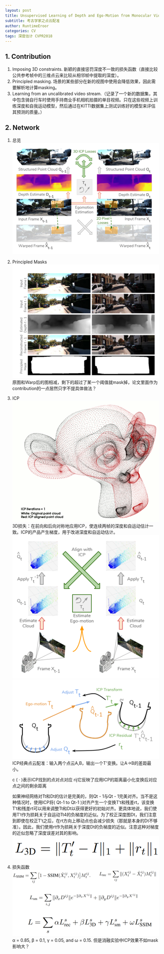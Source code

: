 ```yaml
---
layout: post
title: Unsupervised Learning of Depth and Ego-Motion from Monocular Video Using 3D Geometric Constraints
subtitle: 考古学家之点云配准
author: RuntimeEroor
categories: CV
tags: 深度估计 CVPR2018
---
```

## 1. Contribution

1. Imposing 3D constraints. 新颖的直接惩罚深度不一致的损失函数（直接比较公共参考帧中的三维点云来比较从相邻帧中提取的深度）。
2. Principled masking. 场景的某些部分在新的视图中使用会降低效果，因此需要解析地计算masking。
3. Learning from an uncalibrated video stream.（记录了一个新的数据集，其中包含骑自行车时使用手持商业手机相机拍摄的单目视频。只在这些视频上训练深度和自我运动模型，然后通过在KITTI数据集上测试训练好的模型来评估其预测的质量。）

## 2. Network

1. 总览
   ![1689324072324](/static//1689324072324.png)
2. Principled Masks
   ![1689324152450](/static//1689324152450.png)
   原图和Warp后的图相减，剩下的超过了某一个阈值就mask掉，论文里面作为contribution的一点居然只字不提具体做法？
3. ICP
   ![1689324370301](/static//1.gif)
   3D损失：在前向和后向对称地应用ICP，使连续两帧的深度和自运动估计一致。ICP的产品产生梯度，用于改进深度和自运动估计。
   ![1689324634053](/static//1689324634053.png)
   ![1689324602310](/static//1689324602310.png)
   ICP经典点云配准：输入两个点云A,B，输出一个T'变换。让A->B的差距最小。

   c ( · )表示ICP找到的点对点对应
   rij它反映了应用ICP的距离最小化变换后对应点之间的剩余距离

   如果神经网络对Tt和Dt的估计是完美的，则Qt - 1与Qt - 1完美对齐。当不是这种情况时，使用ICP将( Qt-1 to Qt-1 )对齐产生一个变换T′t和残差rt，该变换T′t和残差rt可以用来调整Tt和Dt以获得更好的初始对齐。更具体地说，我们使用T′t作为损耗关于自运动Tt4的负梯度的近似。为了校正深度图Dt，我们注意到即使在校正T′t之后，在rt方向上移动点也会减少损失（那就是本身的Dt不够准）。因此，我们使用rt作为损耗关于深度Dt的负梯度的近似。注意这种对梯度的近似忽略了深度误差对其的影响。
   ![1689324703331](/static//1689324703331.png)
4. 损失函数
![1689324760319](/static//1689324760319.png)α = 0.85, β = 0.1, γ = 0.05, and ω = 0.15. 但是消融实验中ICP效果不如mask影响大？